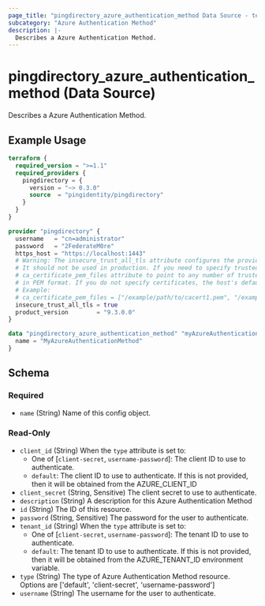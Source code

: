 ```yaml
---
page_title: "pingdirectory_azure_authentication_method Data Source - terraform-provider-pingdirectory"
subcategory: "Azure Authentication Method"
description: |-
  Describes a Azure Authentication Method.
---
```


# pingdirectory_azure_authentication_method (Data Source)

Describes a Azure Authentication Method.

## Example Usage

```terraform
terraform {
  required_version = ">=1.1"
  required_providers {
    pingdirectory = {
      version = "~> 0.3.0"
      source  = "pingidentity/pingdirectory"
    }
  }
}

provider "pingdirectory" {
  username   = "cn=administrator"
  password   = "2FederateM0re"
  https_host = "https://localhost:1443"
  # Warning: The insecure_trust_all_tls attribute configures the provider to trust any certificate presented by the PingDirectory server.
  # It should not be used in production. If you need to specify trusted CA certificates, use the
  # ca_certificate_pem_files attribute to point to any number of trusted CA certificate files
  # in PEM format. If you do not specify certificates, the host's default root CA set will be used.
  # Example:
  # ca_certificate_pem_files = ["/example/path/to/cacert1.pem", "/example/path/to/cacert2.pem"]
  insecure_trust_all_tls = true
  product_version        = "9.3.0.0"
}

data "pingdirectory_azure_authentication_method" "myAzureAuthenticationMethod" {
  name = "MyAzureAuthenticationMethod"
}
```

<!-- schema generated by tfplugindocs -->
## Schema

### Required

- `name` (String) Name of this config object.

### Read-Only

- `client_id` (String) When the `type` attribute is set to:
  - One of [`client-secret`, `username-password`]: The client ID to use to authenticate.
  - `default`: The client ID to use to authenticate. If this is not provided, then it will be obtained from the AZURE_CLIENT_ID
- `client_secret` (String, Sensitive) The client secret to use to authenticate.
- `description` (String) A description for this Azure Authentication Method
- `id` (String) The ID of this resource.
- `password` (String, Sensitive) The password for the user to authenticate.
- `tenant_id` (String) When the `type` attribute is set to:
  - One of [`client-secret`, `username-password`]: The tenant ID to use to authenticate.
  - `default`: The tenant ID to use to authenticate. If this is not provided, then it will be obtained from the AZURE_TENANT_ID environment variable.
- `type` (String) The type of Azure Authentication Method resource. Options are ['default', 'client-secret', 'username-password']
- `username` (String) The username for the user to authenticate.

